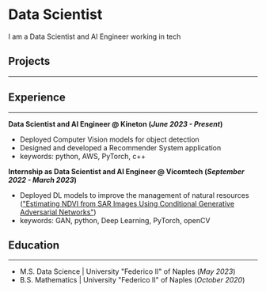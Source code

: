 # Data Scientist
I am a Data Scientist and AI Engineer working in tech

## Projects
* * *

## Experience
* * *
**Data Scientist and AI Engineer @ Kineton (_June 2023 - Present_)**
- Deployed Computer Vision models for object detection
- Designed and developed a Recommender System application
- keywords: python, AWS, PyTorch, c++
  
**Internship as Data Scientist and AI Engineer @ Vicomtech (_September 2022 - March 2023_)**
 - Deployed DL models to improve the management of natural resources (["Estimating NDVI from SAR Images Using Conditional Generative Adversarial Networks"](https://ieeexplore.ieee.org/abstract/document/10282916))
- keywords: GAN, python, Deep Learning, PyTorch, openCV


## Education
* * *
- M.S. Data Science | University "Federico II" of Naples (_May 2023_)
- B.S. Mathematics | University "Federico II" of Naples (_October 2020_)

